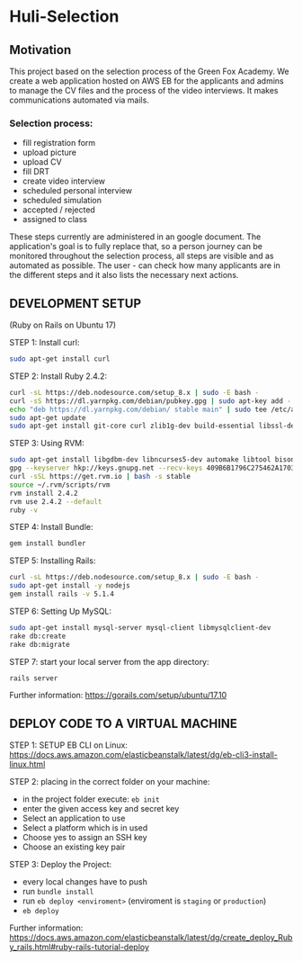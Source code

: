 # Huli-Selection

## Motivation

This project based on the selection process of the Green Fox Academy. We create a web application hosted on AWS EB for the applicants and admins to manage the CV files and the process of the video interviews. It makes communications automated via mails.

### Selection process:

- fill registration form
- upload picture
- upload CV
- fill DRT
- create video interview
- scheduled personal interview
- scheduled simulation
- accepted / rejected
- assigned to class 

These steps currently are administered in an google document. The application's goal is to fully replace that, so a person journey can be monitored throughout the selection process, all steps are visible and as automated as possible. The user - can check how many applicants are in the different steps and it also lists the necessary next actions.

## DEVELOPMENT SETUP

(Ruby on Rails on Ubuntu 17)

STEP 1: Install curl:

```bash
sudo apt-get install curl
```

STEP 2: Install Ruby 2.4.2:

```bash
curl -sL https://deb.nodesource.com/setup_8.x | sudo -E bash -
curl -sS https://dl.yarnpkg.com/debian/pubkey.gpg | sudo apt-key add -
echo "deb https://dl.yarnpkg.com/debian/ stable main" | sudo tee /etc/apt/sources.list.d/yarn.list
sudo apt-get update
sudo apt-get install git-core curl zlib1g-dev build-essential libssl-dev libreadline-dev libyaml-dev libsqlite3-dev sqlite3 libxml2-dev libxslt1-dev libcurl4-openssl-dev python-software-properties libffi-dev nodejs yarn
```

STEP 3: Using RVM:

```bash
sudo apt-get install libgdbm-dev libncurses5-dev automake libtool bison libffi-dev
gpg --keyserver hkp://keys.gnupg.net --recv-keys 409B6B1796C275462A1703113804BB82D39DC0E3
curl -sSL https://get.rvm.io | bash -s stable
source ~/.rvm/scripts/rvm
rvm install 2.4.2
rvm use 2.4.2 --default
ruby -v
```

STEP 4: Install Bundle:

```bash
gem install bundler
```

STEP 5: Installing Rails:

```bash
curl -sL https://deb.nodesource.com/setup_8.x | sudo -E bash -
sudo apt-get install -y nodejs
gem install rails -v 5.1.4
```

STEP 6: Setting Up MySQL:

```bash
sudo apt-get install mysql-server mysql-client libmysqlclient-dev
rake db:create
rake db:migrate
```

STEP 7: start your local server from the app directory:

```bash
rails server
```

Further information:
https://gorails.com/setup/ubuntu/17.10

## DEPLOY CODE TO A VIRTUAL MACHINE

STEP 1: SETUP EB CLI on Linux: https://docs.aws.amazon.com/elasticbeanstalk/latest/dg/eb-cli3-install-linux.html

STEP 2: placing in the correct folder on your machine:

- in the project folder execute: `eb init`
- enter the given access key and secret key
- Select an application to use
- Select a platform which is in used
- Choose yes to assign an SSH key
- Choose an existing key pair

STEP 3: Deploy the Project:

- every local changes have to push
- run `bundle install`
- run `eb deploy <enviroment>` (enviroment is `staging` or `production`)
- `eb deploy`

Further information:
https://docs.aws.amazon.com/elasticbeanstalk/latest/dg/create_deploy_Ruby_rails.html#ruby-rails-tutorial-deploy
